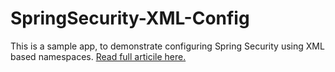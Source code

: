 # SpringSecurity-XML-Config
This is a sample app, to demonstrate configuring Spring Security using XML based namespaces. 
[Read full articile here.](https://blog-m4ver1k.rhcloud.com/?p=217)
